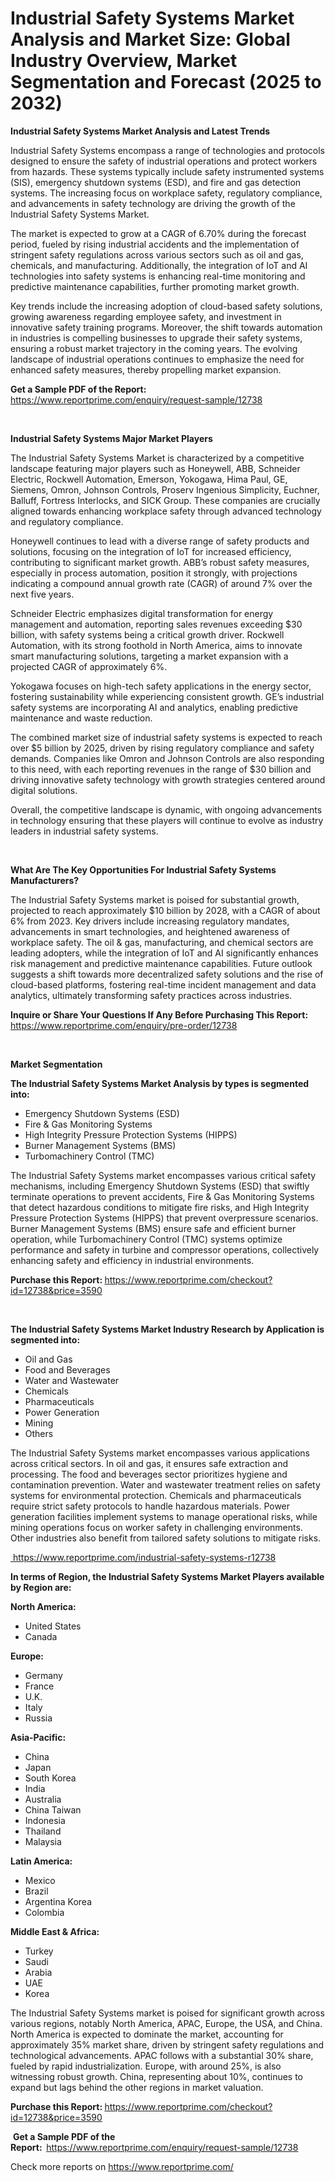 <p><h1>Industrial Safety Systems Market Analysis and Market Size: Global Industry Overview, Market Segmentation and Forecast (2025 to 2032)</h1></p><p><strong>Industrial Safety Systems Market Analysis and Latest Trends</strong></p>
<p><p>Industrial Safety Systems encompass a range of technologies and protocols designed to ensure the safety of industrial operations and protect workers from hazards. These systems typically include safety instrumented systems (SIS), emergency shutdown systems (ESD), and fire and gas detection systems. The increasing focus on workplace safety, regulatory compliance, and advancements in safety technology are driving the growth of the Industrial Safety Systems Market. </p><p>The market is expected to grow at a CAGR of 6.70% during the forecast period, fueled by rising industrial accidents and the implementation of stringent safety regulations across various sectors such as oil and gas, chemicals, and manufacturing. Additionally, the integration of IoT and AI technologies into safety systems is enhancing real-time monitoring and predictive maintenance capabilities, further promoting market growth. </p><p>Key trends include the increasing adoption of cloud-based safety solutions, growing awareness regarding employee safety, and investment in innovative safety training programs. Moreover, the shift towards automation in industries is compelling businesses to upgrade their safety systems, ensuring a robust market trajectory in the coming years. The evolving landscape of industrial operations continues to emphasize the need for enhanced safety measures, thereby propelling market expansion.</p></p>
<p><strong>Get a Sample PDF of the Report:&nbsp;</strong> <a href="https://www.reportprime.com/enquiry/request-sample/12738?utm_campaign=3495&utm_medium=2&utm_source=Github&utm_content=ia&utm_term=19032025&utm_id=industrial-safety-systems">https://www.reportprime.com/enquiry/request-sample/12738</a></p>
<p>&nbsp;</p>
<p><strong>Industrial Safety Systems Major Market Players</strong></p>
<p><p>The Industrial Safety Systems Market is characterized by a competitive landscape featuring major players such as Honeywell, ABB, Schneider Electric, Rockwell Automation, Emerson, Yokogawa, Hima Paul, GE, Siemens, Omron, Johnson Controls, Proserv Ingenious Simplicity, Euchner, Balluff, Fortress Interlocks, and SICK Group. These companies are crucially aligned towards enhancing workplace safety through advanced technology and regulatory compliance.</p><p>Honeywell continues to lead with a diverse range of safety products and solutions, focusing on the integration of IoT for increased efficiency, contributing to significant market growth. ABB’s robust safety measures, especially in process automation, position it strongly, with projections indicating a compound annual growth rate (CAGR) of around 7% over the next five years.</p><p>Schneider Electric emphasizes digital transformation for energy management and automation, reporting sales revenues exceeding $30 billion, with safety systems being a critical growth driver. Rockwell Automation, with its strong foothold in North America, aims to innovate smart manufacturing solutions, targeting a market expansion with a projected CAGR of approximately 6%.</p><p>Yokogawa focuses on high-tech safety applications in the energy sector, fostering sustainability while experiencing consistent growth. GE’s industrial safety systems are incorporating AI and analytics, enabling predictive maintenance and waste reduction.</p><p>The combined market size of industrial safety systems is expected to reach over $5 billion by 2025, driven by rising regulatory compliance and safety demands. Companies like Omron and Johnson Controls are also responding to this need, with each reporting revenues in the range of $30 billion and driving innovative safety technology with growth strategies centered around digital solutions.</p><p>Overall, the competitive landscape is dynamic, with ongoing advancements in technology ensuring that these players will continue to evolve as industry leaders in industrial safety systems.</p></p>
<p>&nbsp;</p>
<p><strong>What Are The Key Opportunities For Industrial Safety Systems Manufacturers?</strong></p>
<p><p>The Industrial Safety Systems market is poised for substantial growth, projected to reach approximately $10 billion by 2028, with a CAGR of about 6% from 2023. Key drivers include increasing regulatory mandates, advancements in smart technologies, and heightened awareness of workplace safety. The oil & gas, manufacturing, and chemical sectors are leading adopters, while the integration of IoT and AI significantly enhances risk management and predictive maintenance capabilities. Future outlook suggests a shift towards more decentralized safety solutions and the rise of cloud-based platforms, fostering real-time incident management and data analytics, ultimately transforming safety practices across industries.</p></p>
<p><strong>Inquire or Share Your Questions If Any Before Purchasing This Report:</strong> <a href="https://www.reportprime.com/enquiry/pre-order/12738?utm_campaign=3495&utm_medium=2&utm_source=Github&utm_content=ia&utm_term=19032025&utm_id=industrial-safety-systems">https://www.reportprime.com/enquiry/pre-order/12738</a></p>
<p>&nbsp;</p>
<p><strong>Market Segmentation</strong></p>
<p><strong>The Industrial Safety Systems Market Analysis by types is segmented into:</strong></p>
<p><ul><li>Emergency Shutdown Systems (ESD)</li><li>Fire & Gas Monitoring Systems</li><li>High Integrity Pressure Protection Systems (HIPPS)</li><li>Burner Management Systems (BMS)</li><li>Turbomachinery Control (TMC)</li></ul></p>
<p><p>The Industrial Safety Systems market encompasses various critical safety mechanisms, including Emergency Shutdown Systems (ESD) that swiftly terminate operations to prevent accidents, Fire & Gas Monitoring Systems that detect hazardous conditions to mitigate fire risks, and High Integrity Pressure Protection Systems (HIPPS) that prevent overpressure scenarios. Burner Management Systems (BMS) ensure safe and efficient burner operation, while Turbomachinery Control (TMC) systems optimize performance and safety in turbine and compressor operations, collectively enhancing safety and efficiency in industrial environments.</p></p>
<p><strong>Purchase this Report:&nbsp;</strong><a href="https://www.reportprime.com/checkout?id=12738&price=3590&utm_campaign=3495&utm_medium=2&utm_source=Github&utm_content=ia&utm_term=19032025&utm_id=industrial-safety-systems">https://www.reportprime.com/checkout?id=12738&price=3590</a></p>
<p>&nbsp;</p>
<p><strong>The Industrial Safety Systems Market Industry Research by Application is segmented into:</strong></p>
<p><ul><li>Oil and Gas</li><li>Food and Beverages</li><li>Water and Wastewater</li><li>Chemicals</li><li>Pharmaceuticals</li><li>Power Generation</li><li>Mining</li><li>Others</li></ul></p>
<p><p>The Industrial Safety Systems market encompasses various applications across critical sectors. In oil and gas, it ensures safe extraction and processing. The food and beverages sector prioritizes hygiene and contamination prevention. Water and wastewater treatment relies on safety systems for environmental protection. Chemicals and pharmaceuticals require strict safety protocols to handle hazardous materials. Power generation facilities implement systems to manage operational risks, while mining operations focus on worker safety in challenging environments. Other industries also benefit from tailored safety solutions to mitigate risks.</p></p>
<p><a href="https://www.reportprime.com/industrial-safety-systems-r12738?utm_campaign=3495&utm_medium=2&utm_source=Github&utm_content=ia&utm_term=19032025&utm_id=industrial-safety-systems">&nbsp;https://www.reportprime.com/industrial-safety-systems-r12738</a></p>
<p><strong>In terms of Region, the Industrial Safety Systems Market Players available by Region are:</strong></p>
<p>
    <p> <strong> North America: </strong>
        <ul>
            <li>United States</li>
            <li>Canada</li>
        </ul>
        </p> 
    <p> <strong> Europe: </strong>
        <ul>
            <li>Germany</li>
            <li>France</li>
            <li>U.K.</li>
            <li>Italy</li>
            <li>Russia</li>
        </ul>
        </p> 
    <p> <strong> Asia-Pacific: </strong>
        <ul>
            <li>China</li>
            <li>Japan</li>
            <li>South Korea</li>
            <li>India</li>
            <li>Australia</li>
            <li>China Taiwan</li>
            <li>Indonesia</li>
            <li>Thailand</li>
            <li>Malaysia</li>
        </ul>
        </p> 
    <p> <strong> Latin America: </strong>
        <ul>
            <li>Mexico</li>
            <li>Brazil</li>
            <li>Argentina Korea</li>
            <li>Colombia</li>
        </ul>
        </p> 
    <p> <strong> Middle East & Africa: </strong>
        <ul>
            <li>Turkey</li>
            <li>Saudi</li>
            <li>Arabia</li>
            <li>UAE</li>
            <li>Korea</li>
        </ul>
    </p>
    </p>
<p><p>The Industrial Safety Systems market is poised for significant growth across various regions, notably North America, APAC, Europe, the USA, and China. North America is expected to dominate the market, accounting for approximately 35% market share, driven by stringent safety regulations and technological advancements. APAC follows with a substantial 30% share, fueled by rapid industrialization. Europe, with around 25%, is also witnessing robust growth. China, representing about 10%, continues to expand but lags behind the other regions in market valuation.</p></p>
<p><strong>Purchase this Report: </strong><a href="https://www.reportprime.com/checkout?id=12738&price=3590&utm_campaign=3495&utm_medium=2&utm_source=Github&utm_content=ia&utm_term=19032025&utm_id=industrial-safety-systems">https://www.reportprime.com/checkout?id=12738&price=3590</a></p>
<p>&nbsp;<strong>Get a Sample PDF of the Report:&nbsp;&nbsp;</strong><a href="https://www.reportprime.com/enquiry/request-sample/12738?utm_campaign=3495&utm_medium=2&utm_source=Github&utm_content=ia&utm_term=19032025&utm_id=industrial-safety-systems">https://www.reportprime.com/enquiry/request-sample/12738</a></p>
<p><strong></strong></p>
<p>Check more reports on <a href="https://www.reportprime.com/?utm_campaign=3495&utm_medium=2&utm_source=Github&utm_content=ia&utm_term=19032025&utm_id=industrial-safety-systems">https://www.reportprime.com/</a></p>